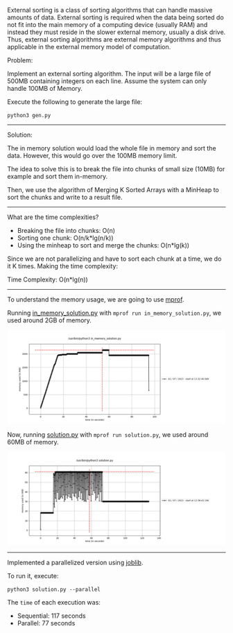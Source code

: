 External sorting is a class of sorting algorithms that can handle massive amounts of data. External sorting is required when the data being sorted do not fit into the main memory of a computing device (usually RAM) and instead they must reside in the slower external memory, usually a disk drive. Thus, external sorting algorithms are external memory algorithms and thus applicable in the external memory model of computation.

Problem:

Implement an external sorting algorithm. The input will be a large file of 500MB
containing integers on each line. Assume the system can only handle 100MB of Memory.

Execute the following to generate the large file:

```
python3 gen.py
```

---

Solution:

The in memory solution would load the whole file in memory and sort the data.
However, this would go over the 100MB memory limit.

The idea to solve this is to break the file into chunks of small size (10MB)
for example and sort them in-memory.

Then, we use the algorithm of Merging K Sorted Arrays with a MinHeap
to sort the chunks and write to a result file.

---

What are the time complexities?

- Breaking the file into chunks: O(n)
- Sorting one chunk: O(n/k*lg(n/k))
- Using the minheap to sort and merge the chunks: O(n*lg(k))

Since we are not parallelizing and have to sort each chunk at a time,
we do it K times. Making the time complexity:

Time Complexity: O(n*lg(n))

---

To understand the memory usage, we are going to use [mprof](https://pypi.org/project/memory-profiler/).

Running [in_memory_solution.py](./in_memory_solution.py) with `mprof run in_memory_solution.py`,
we used around 2GB of memory.

![In Memory Usage](./in-memory-sorting-memory-usage.png)

Now, running [solution.py](./solution.py) with `mprof run solution.py`,
we used around 60MB of memory.

![External Sorting Solution](./external-sorting-memory-usage.png)

---

Implemented a parallelized version using [joblib](https://joblib.readthedocs.io/en/stable/).

To run it, execute:

```
python3 solution.py --parallel
```

The `time` of each execution was:

- Sequential: 117 seconds
- Parallel: 77 seconds
